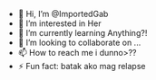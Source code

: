 - 👋 Hi, I’m @ImportedGab
- 👀 I’m interested in Her
- 🌱 I’m currently learning Anything?!
- 💞️ I’m looking to collaborate on ...
- 📫 How to reach me i dunno>??
- ⚡ Fun fact: batak ako mag relapse

<!---
ImportedGab/ImportedGab is a ✨ special ✨ repository because its `README.md` (this file) appears on your GitHub profile.
You can click the Preview link to take a look at your changes.
--->
